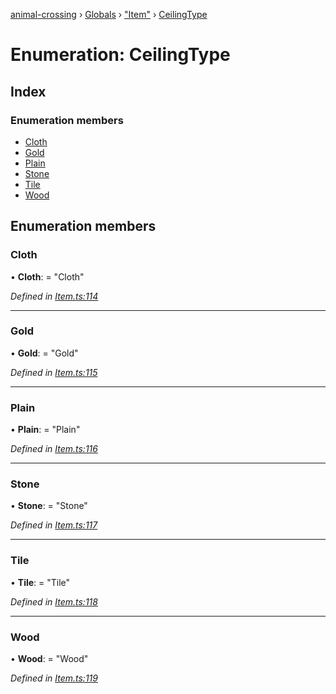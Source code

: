 [animal-crossing](../README.md) › [Globals](../globals.md) › ["Item"](../modules/_item_.md) › [CeilingType](_item_.ceilingtype.md)

# Enumeration: CeilingType

## Index

### Enumeration members

* [Cloth](_item_.ceilingtype.md#cloth)
* [Gold](_item_.ceilingtype.md#gold)
* [Plain](_item_.ceilingtype.md#plain)
* [Stone](_item_.ceilingtype.md#stone)
* [Tile](_item_.ceilingtype.md#tile)
* [Wood](_item_.ceilingtype.md#wood)

## Enumeration members

###  Cloth

• **Cloth**: = "Cloth"

*Defined in [Item.ts:114](https://github.com/Norviah/animal-crossing/blob/8493ef6/module/types/Item.ts#L114)*

___

###  Gold

• **Gold**: = "Gold"

*Defined in [Item.ts:115](https://github.com/Norviah/animal-crossing/blob/8493ef6/module/types/Item.ts#L115)*

___

###  Plain

• **Plain**: = "Plain"

*Defined in [Item.ts:116](https://github.com/Norviah/animal-crossing/blob/8493ef6/module/types/Item.ts#L116)*

___

###  Stone

• **Stone**: = "Stone"

*Defined in [Item.ts:117](https://github.com/Norviah/animal-crossing/blob/8493ef6/module/types/Item.ts#L117)*

___

###  Tile

• **Tile**: = "Tile"

*Defined in [Item.ts:118](https://github.com/Norviah/animal-crossing/blob/8493ef6/module/types/Item.ts#L118)*

___

###  Wood

• **Wood**: = "Wood"

*Defined in [Item.ts:119](https://github.com/Norviah/animal-crossing/blob/8493ef6/module/types/Item.ts#L119)*
